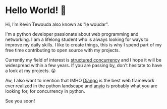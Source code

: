 # Hello World! 👋

Hi, I’m Kevin Tewouda also known as "le woudar".

I'm a python developer passionate about web programming and networking. I am a lifelong student who is always looking for ways to improve my daily skills.
I like to create things, this is why I spend part of my free time contributing to open source with my projects.

Currently my field of interest is [structured concurrency](https://vorpus.org/blog/notes-on-structured-concurrency-or-go-statement-considered-harmful/)
and I hope it will be widespread within a few years. If you are passing by, don't hesitate to have a look at my projects. 😜

Aw, I also want to mention that IMHO [Django](https://github.com/django/django) is the best web framework ever realized in the python landscape 
and [anyio](https://github.com/agronholm/anyio) is probably what you are looking for, for concurrency in python.

See you soon!
